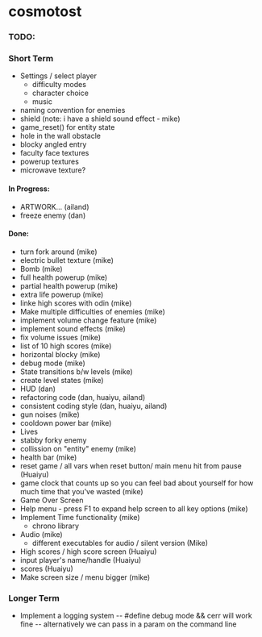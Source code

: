 
# cosmotost

### TODO:

### Short Term
 
- Settings / select player
    - difficulty modes
    - character choice
    - music
- naming convention for enemies
- shield (note: i have a shield sound effect - mike)
- game_reset() for entity state
- hole in the wall obstacle
- blocky angled entry
- faculty face textures
- powerup textures
- microwave texture?


#### In Progress:
- ARTWORK... (ailand)
- freeze enemy (dan)

#### Done:
- turn fork around (mike)
- electric bullet texture (mike)
- Bomb (mike)
- full health powerup (mike)
- partial health powerup (mike)
- extra life powerup (mike)
- linke high scores with odin (mike)
- Make multiple difficulties of enemies (mike)
- implement volume change feature (mike)
- implement sound effects (mike)
- fix volume issues (mike)
- list of 10 high scores (mike)
- horizontal blocky (mike)
- debug mode (mike)
- State transitions b/w levels (mike)
- create level states (mike)
- HUD (dan)
- refactoring code (dan, huaiyu, ailand)
- consistent coding style (dan, huaiyu, ailand)
- gun noises (mike)
- cooldown power bar (mike)
- Lives
- stabby forky enemy
- collission on "entity" enemy (mike)
- health bar (mike)
- reset game / all vars when reset button/ main menu hit from pause (Huaiyu)
- game clock that counts up so you can feel bad about yourself for how much
    time that you've wasted (mike)
- Game Over Screen
- Help menu - press F1 to expand help screen to all key options (mike)
- Implement Time functionality (mike)
    - chrono library
- Audio (mike)
    - different executables for audio / silent version (Mike)
- High scores / high score screen (Huaiyu)
- input player's name/handle (Huaiyu)
- scores (Huaiyu)
- Make screen size / menu bigger (mike)

### Longer Term

- Implement a logging system
    -- #define debug mode && cerr will work fine
    -- alternatively we can pass in a param on the command line


[//]: # "Laser Sound Effects"
[//]: # "https://www.youtube.com/watch?v=FDCnMhouCB8"


[//]: # "https://www.markdownguide.org/cheat-sheet/"
[//]: # "The above link goes to a markdown cheat-sheet for readme"


